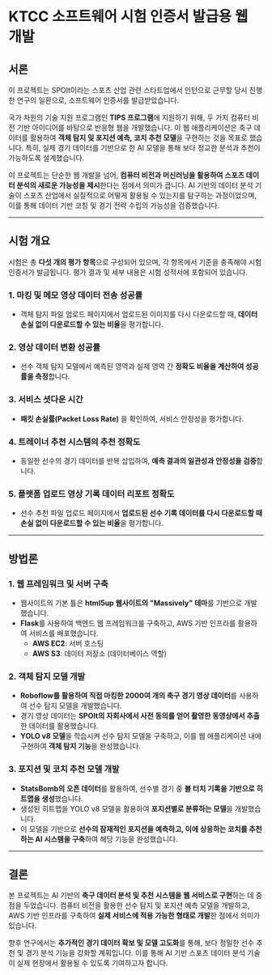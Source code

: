 
# KTCC 소프트웨어 시험 인증서 발급용 웹 개발

## 서론

이 프로젝트는 SPOIt이라는 스포츠 산업 관련 스타트업에서 인턴으로 근무할 당시 진행한 연구의 일환으로, 소프트웨어 인증서를 발급받았습니다.

국가 차원의 기술 지원 프로그램인 **TIPS 프로그램**에 지원하기 위해, 두 가지 컴퓨터 비전 기반 아이디어를 바탕으로 반응형 웹을 개발했습니다. 이 웹 애플리케이션은 축구 데이터를 활용하여 **객체 탐지 및 포지션 예측, 코치 추천 모델**을 구현하는 것을 목표로 했습니다. 특히, 실제 경기 데이터를 기반으로 한 AI 모델을 통해 보다 정교한 분석과 추천이 가능하도록 설계했습니다.

이 프로젝트는 단순한 웹 개발을 넘어, **컴퓨터 비전과 머신러닝을 활용하여 스포츠 데이터 분석의 새로운 가능성을 제시**한다는 점에서 의미가 큽니다. AI 기반의 데이터 분석 기술이 스포츠 산업에서 실질적으로 어떻게 활용될 수 있는지를 탐구하는 과정이었으며, 이를 통해 데이터 기반 코칭 및 경기 전략 수립의 가능성을 검증했습니다.

---

## 시험 개요

시험은 총 **다섯 개의 평가 항목**으로 구성되어 있으며, 각 항목에서 기준을 충족해야 시험 인증서가 발급됩니다. 평가 결과 및 세부 내용은 시험 성적서에 포함되어 있습니다.

### **1. 마킹 및 메모 영상 데이터 전송 성공률**

- 객체 탐지 파일 업로드 페이지에서 업로드된 이미지를 다시 다운로드할 때, **데이터 손실 없이 다운로드할 수 있는 비율**을 평가합니다.

### **2. 영상 데이터 변환 성공률**

- 선수 객체 탐지 모델에서 예측된 영역과 실제 영역 간 **정확도 비율을 계산하여 성공률을 측정**합니다.

### **3. 서비스 셧다운 시간**

- **패킷 손실률(Packet Loss Rate)** 을 확인하여, 서비스 안정성을 평가합니다.

### **4. 트레이너 추천 시스템의 추천 정확도**

- 동일한 선수의 경기 데이터를 반복 삽입하여, **예측 결과의 일관성과 안정성을 검증**합니다.

### **5. 플랫폼 업로드 영상 기록 데이터 리포트 정확도**

- 선수 추천 파일 업로드 페이지에서 **업로드된 선수 기록 데이터를 다시 다운로드할 때 손실 없이 다운로드할 수 있는 비율**을 평가합니다.

---

## 방법론

### **1. 웹 프레임워크 및 서버 구축**

- 웹사이트의 기본 틀은 **html5up 웹사이트의 "Massively" 테마**를 기반으로 개발했습니다.
- **Flask**를 사용하여 백엔드 웹 프레임워크를 구축하고, AWS 기반 인프라를 활용하여 서비스를 배포했습니다.
  - **AWS EC2**: 서버 호스팅
  - **AWS S3**: 데이터 저장소 (데이터베이스 역할)

### **2. 객체 탐지 모델 개발**

- **Roboflow를 활용하여 직접 마킹한 2000여 개의 축구 경기 영상 데이터**를 사용하여 선수 탐지 모델을 개발했습니다.
- 경기 영상 데이터는 **SPOIt의 자회사에서 사전 동의를 얻어 촬영한 동영상에서 추출**한 데이터를 활용했습니다.
- **YOLO v8 모델**을 학습시켜 선수 탐지 모델을 구축하고, 이를 웹 애플리케이션 내에 구현하여 **객체 탐지 기능**을 완성했습니다.

### **3. 포지션 및 코치 추천 모델 개발**

- **StatsBomb의 오픈 데이터**를 활용하여, 선수별 경기 중 **볼 터치 기록을 기반으로 히트맵을 생성**했습니다.
- 생성된 히트맵을 YOLO v8 모델을 활용하여 **포지션별로 분류하는 모델**을 개발했습니다.
- 이 모델을 기반으로 **선수의 잠재적인 포지션을 예측하고, 이에 상응하는 코치를 추천하는 AI 시스템을 구축**하여 해당 기능을 완성했습니다.

---

## 결론

본 프로젝트는 AI 기반의 **축구 데이터 분석 및 추천 시스템을 웹 서비스로 구현**하는 데 중점을 두었습니다. 컴퓨터 비전을 활용한 선수 탐지 및 포지션 예측 모델을 개발하고, AWS 기반 인프라를 구축하여 **실제 서비스에 적용 가능한 형태로 개발**한 점에서 의미가 있습니다.

향후 연구에서는 **추가적인 경기 데이터 확보 및 모델 고도화**를 통해, 보다 정밀한 선수 추천 및 경기 분석 기능을 강화할 계획입니다. 이를 통해 AI 기반 스포츠 데이터 분석 기술이 실제 현장에서 활용될 수 있도록 기여하고자 합니다.
